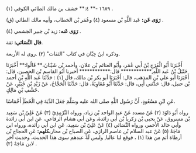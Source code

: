 ١٦٨٩ -** ٤:** خشف بن مالك الطائي الكوفي (١) .

**رَوَى عَن:** عَبد اللَّهِ بْن مسعود (٤) وعُمَر بْن الخطاب، وأبيه مالك الطائي (ق) .

**رَوَى عَنه:** زيد بْن جبير الجشمي (٤) .

**قال النَّسَائي:** ثقة.

وذكره ابنُ حِبَّان في كتاب "الثقات" (٢) .روى له الأربعة.

أَخْبَرَنَا أَبُو الْفَرَجِ بْنُ أَبي عُمَر، وأَبُو الغنائم بْن علان، وأحمد بْن شَيْبَانَ،** قَالُوا:** أَخْبَرَنَا حَنْبَلُ بْنُ عَبد اللَّهِ,************ قال:************ أخبرنا أَبُو القاسم بْن الحصين، قال: أَخْبَرَنَا أبو علي بْن المذهب، قال: أَخْبَرَنَا أبو بكر بْن مالك، قال (١) : حَدَّثَنَا عَبد اللَّهِ بْن أحمد بْن حنبل، قال: حَدَّثني أَبِي، قال: حَدَّثَنَا أَبُو مُعَاوِيَةُ، قال: حَدَّثَنَا الْحَجَّاجُ، عَنْ زَيْدِ بْنِ جُبَيْرٍ، عَنْ خَشْفِ بْنِ مَالِكٍ.

عَنِ ابْنِ مَسْعُودٍ، أَنَّ رَسُول اللَّهِ صلى الله عليه وسَلَّمَ جَعَلَ الدِّيَةَ فِي الْخَطَأِ أَخْمَاسًا.

رواه أَبُو دَاوُدَ (٢) عَنْ مسدد عَنْ عبد الواحد بْن زياد، ورواه التِّرْمِذِيّ (٣) عَنْ عَلِيّ بْن سَعِيد بْن مسروق، عَنْ يحيى بْن زكريا بْن أَبي زائدة، وعَن أبي هشام الرفاعي، عَنِ ابن أَبي زائدة وأبي خالد الأحمر، ورواه النَّسَائي (٤) عَنْ عَلِيّ بْن سَعِيد، عَنِ ابن أَبي زائدة، ورواه ابن مَاجَهْ (٥) عَنْ عبد السلام بْن عاصم الرازي، عَنِ الصباح بْن محارب**كلهم:** عَنِ الحجاج بْن أرطاة أتم من هذا (١) ، فوقع لنا عاليا, وليس لَهُ عندهم سوى هذا الحديث، وحديث آخر لابن مَاجَهْ (٢) .